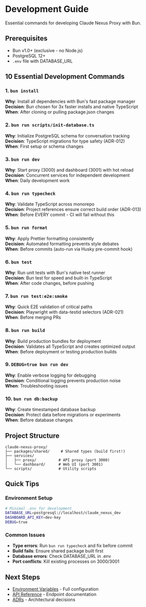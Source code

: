 # Development Guide

Essential commands for developing Claude Nexus Proxy with Bun.

## Prerequisites

- Bun v1.0+ (exclusive - no Node.js)
- PostgreSQL 12+
- `.env` file with DATABASE_URL

## 10 Essential Development Commands

### 1. `bun install`

**Why**: Install all dependencies with Bun's fast package manager  
**Decision**: Bun chosen for 3x faster installs and native TypeScript  
**When**: After cloning or pulling package.json changes

### 2. `bun run scripts/init-database.ts`

**Why**: Initialize PostgreSQL schema for conversation tracking  
**Decision**: TypeScript migrations for type safety (ADR-012)  
**When**: First setup or schema changes

### 3. `bun run dev`

**Why**: Start proxy (3000) and dashboard (3001) with hot reload  
**Decision**: Concurrent services for independent development  
**When**: Daily development work

### 4. `bun run typecheck`

**Why**: Validate TypeScript across monorepo  
**Decision**: Project references ensure correct build order (ADR-013)  
**When**: Before EVERY commit - CI will fail without this

### 5. `bun run format`

**Why**: Apply Prettier formatting consistently  
**Decision**: Automated formatting prevents style debates  
**When**: Before commits (auto-run via Husky pre-commit hook)

### 6. `bun test`

**Why**: Run unit tests with Bun's native test runner  
**Decision**: Bun test for speed and built-in TypeScript  
**When**: After code changes, before pushing

### 7. `bun run test:e2e:smoke`

**Why**: Quick E2E validation of critical paths  
**Decision**: Playwright with data-testid selectors (ADR-021)  
**When**: Before merging PRs

### 8. `bun run build`

**Why**: Build production bundles for deployment  
**Decision**: Validates all TypeScript and creates optimized output  
**When**: Before deployment or testing production builds

### 9. `DEBUG=true bun run dev`

**Why**: Enable verbose logging for debugging  
**Decision**: Conditional logging prevents production noise  
**When**: Troubleshooting issues

### 10. `bun run db:backup`

**Why**: Create timestamped database backup  
**Decision**: Protect data before migrations or experiments  
**When**: Before database changes

## Project Structure

```
claude-nexus-proxy/
├── packages/shared/     # Shared types (build first!)
├── services/
│   ├── proxy/          # API proxy (port 3000)
│   └── dashboard/      # Web UI (port 3001)
└── scripts/            # Utility scripts
```

## Quick Tips

### Environment Setup

```bash
# Minimal .env for development
DATABASE_URL=postgresql://localhost/claude_nexus_dev
DASHBOARD_API_KEY=dev-key
DEBUG=true
```

### Common Issues

- **Type errors**: Run `bun run typecheck` and fix before commit
- **Build fails**: Ensure shared package built first
- **Database errors**: Check DATABASE_URL in .env
- **Port conflicts**: Kill existing processes on 3000/3001

## Next Steps

- [Environment Variables](../06-Reference/environment-vars.md) - Full configuration
- [API Reference](../02-User-Guide/api-reference.md) - Endpoint documentation
- [ADRs](../04-Architecture/ADRs/) - Architectural decisions
